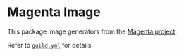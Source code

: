 # Magenta Image

This package image generators from the [Magenta
project](ttps://magenta.tensorflow.org/).

Refer to [`guild.yml`](guild.yml) for details.
